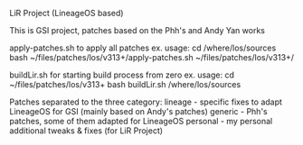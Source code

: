 LiR Project (LineageOS based)


This is GSI project, patches based on the Phh's and Andy Yan works

apply-patches.sh to apply all patches
	ex. usage:
	cd /where/los/sources
	bash ~/files/patches/los/v313+/apply-patches.sh ~/files/patches/los/v313+/

buildLir.sh for starting build process from zero
	ex. usage:
	cd ~/files/patches/los/v313+
	bash buildLir.sh /where/los/sources

Patches separated to the three category:
lineage - specific fixes to adapt LineageOS for GSI (mainly based on Andy's patches)
generic - Phh's patches, some of them adapted for LineageOS
personal - my personal additional tweaks & fixes (for LiR Project)
